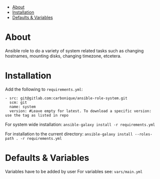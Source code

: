 - [About](#about)
- [Installation](#installation)
- [Defaults & Variables](#defaults--variables)

# About

Ansible role to do a variety of system related tasks such as changing hostnames, mounting disks, changing timezone, etcetera.

# Installation

Add the following to `requirements.yml`:

```
- src: git@gitlab.com:carbonique/ansible-role-system.git
  scm: git
  name: system
  version: #Leave empty for latest. To download a specific version: use the tag as listed in repo
```

For system wide installation:
`ansible-galaxy install -r requirements.yml`

For installation to the current directory:
`ansible-galaxy install --roles-path . -r requirements.yml`

# Defaults & Variables

Variables have to be added by user
For variables see: `vars/main.yml`